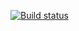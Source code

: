 [![Build status](https://ci.appveyor.com/api/projects/status/e7g04htxl96q2uud?svg=true)](https://ci.appveyor.com/project/Olga715/hw1-2-12-9qnk0)
